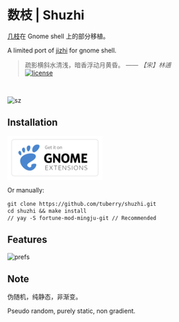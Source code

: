 # 数枝 | Shuzhi

[几枝](https://github.com/unicar9/jizhi)在 Gnome shell 上的部分移植。

A limited port of [jizhi](https://github.com/unicar9/jizhi) for gnome shell.

>疏影横斜水清浅，暗香浮动月黄昏。 —— *【宋】林逋*<br>
[![license]](/LICENSE)
<br>

![sz](https://user-images.githubusercontent.com/17917040/106359354-44a18600-634d-11eb-8f6c-71c4ca36de3b.png)

## Installation

[<img src="https://raw.githubusercontent.com/andyholmes/gnome-shell-extensions-badge/master/get-it-on-ego.svg?sanitize=true" alt="Get it on GNOME Extensions" height="100" align="middle">][EGO]

Or manually:

```
git clone https://github.com/tuberry/shuzhi.git
cd shuzhi && make install
// yay -S fortune-mod-mingju-git // Recommended
```

## Features

![prefs](https://user-images.githubusercontent.com/17917040/106359323-07d58f00-634d-11eb-83a6-68f9b9dfd2c9.png)

## Note

伪随机，纯静态，非渐变。

Pseudo random, purely static, non gradient.

[license]:https://img.shields.io/badge/license-GPLv3-green.svg
[EGO]:https://extensions.gnome.org/extension/3985/shu-zhi/